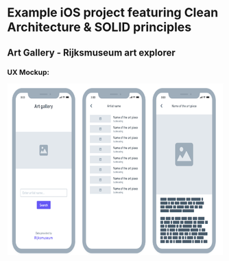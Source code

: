 # Example iOS project featuring Clean Architecture & SOLID principles
## Art Gallery - Rijksmuseum art explorer

### UX Mockup:  
<img src="mockup.png" height="400">
